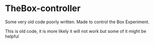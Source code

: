 # TheBox-controller
Some very old code poorly written. Made to control the Box Experiment.

<aside class="warning">
This is old code, it is more likely it will not work but some of it might be helpful
</aside>
